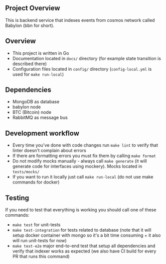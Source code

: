 ## Project Overview

This is backend service that indexes events from cosmos network called Babylon (bbn for short).

## Overview

- This project is written in Go
- Documentation located in `docs/` directory (for example state transition is described there)
- Configuration files located in `config/` directory (`config-local.yml` is used for `make run-local`)

## Dependencies

- MongoDB as database
- babylon node
- BTC (Bitcoin) node
- RabbitMQ as message bus

## Development workflow

- Every time you've done with code changes run `make lint` to verify that linter doesn't complain about errors
- If there are formatting errors you must fix them by calling `make format`
- Do not modify mocks manually - always call `make generate` (it will generate code for interfaces using mockery). Mocks located in `tests/mocks/`
- If you want to run it locally just call `make run-local` (do not use make commands for docker)

## Testing

If you need to test that everything is working you should call one of these commands:
- `make test` for unit-tests
- `make test-integration` for tests related to database (note that it will setup docker container with mongo so it's a bit time consuming + it also will run unit-tests for now)
- `make test-e2e` major end-to-end test that setup all dependencies and verify that indexer works as expected (we also have CI build for every PR that runs this command)